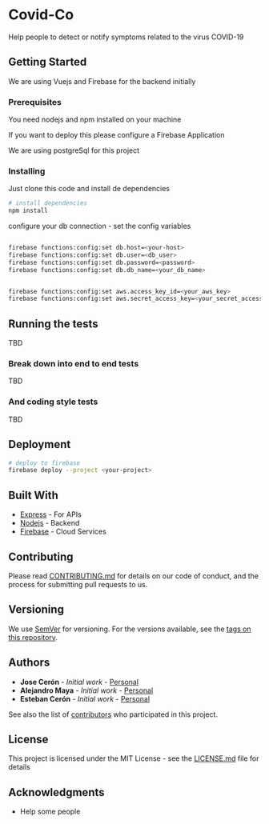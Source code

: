 # Covid-Co

Help people to detect or notify symptoms related to the virus COVID-19

## Getting Started

We are using Vuejs and Firebase for the backend initially

### Prerequisites

You need nodejs and npm installed on your machine

If you want to deploy this please configure a Firebase Application

We are using postgreSql for this project


### Installing

Just clone this code and install de dependencies


``` bash
# install dependencies
npm install

```

configure your db connection - set the config variables 

``` bash

firebase functions:config:set db.host=<your-host>
firebase functions:config:set db.user=<db_user>
firebase functions:config:set db.password=<password>
firebase functions:config:set db.db_name=<your_db_name>


firebase functions:config:set aws.access_key_id=<your_aws_key>
firebase functions:config:set aws.secret_access_key=<your_secret_access_key>
```


## Running the tests

TBD

### Break down into end to end tests

TBD

### And coding style tests

TBD

## Deployment


``` bash
# deploy to firebase
firebase deploy --project <your-project>

```

## Built With
* [Express](https://expressjs.com/) - For APIs
* [Nodejs](https://nodejs.org/en/) - Backend
* [Firebase](https://firebase.google.com/) - Cloud Services

## Contributing

Please read [CONTRIBUTING.md](https://github.com/CovidCo/covidco-web-app/contributing) for details on our code of conduct, and the process for submitting pull requests to us.

## Versioning

We use [SemVer](http://semver.org/) for versioning. For the versions available, see the [tags on this repository](https://github.com/CovidCo/covidco-web-app/tags).

## Authors

* **Jose Cerón** - *Initial work* - [Personal](https://github.com/joseceron)
* **Alejandro Maya** - *Initial work* - [Personal](https://github.com/slorq)
* **Esteban Cerón** - *Initial work* - [Personal](https://github.com/estebance)

See also the list of [contributors](https://github.com/CovidCo/covidco-web-app/contributors) who participated in this project.

## License

This project is licensed under the MIT License - see the [LICENSE.md](LICENSE.md) file for details

## Acknowledgments

*  Help some people
